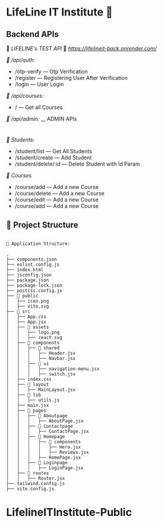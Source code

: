 # LifeLine IT Institute 🚀

<!--
_Developed by — Proxima IT_

_Designer_: Hasan Mondol
_FrontEnd Developer_: Noosrat Jahan Meem
_Backend Developer_: Ettisaf Rup
-->

## Backend APIs

🌸 _LIFELINE's TEST API_
🦋 _https://lifelineit-back.onrender.com/_

_🔴 /api/auth:_

- /otp-verify — Otp Verification
- /register — Registering User After Verification
- /login — User Login

_🔴 /api/courses:_

- / — Get all Courses

_🔴 /api/admin:_
\_\_ ADMIN APIs

#

_🔷 Students:_

- /student/list — Get All Students
- /student/create — Add Student
- /student/delete/:id — Delete Student with Id Param

_🔷 Courses_

- /course/add — Add a new Course
- /course/delete — Add a new Course
- /course/edit — Add a new Course
- /course/add — Add a new Course

## 📁 Project Structure

```text

📁 Application Structure:

.
├── components.json
├── eslint.config.js
├── index.html
├── jsconfig.json
├── package.json
├── package-lock.json
├── postcss.config.js
├── 📂 public
│   ├── icon.png
│   ├── vite.svg
├── 📂 src
│   ├── App.css
│   ├── App.jsx
│   ├── 📂 assets
│   │   ├── logo.png
│   │   ├── react.svg
│   ├── 📂 components
│   │   ├── 📂 shared
│   │   │   ├── Header.jsx
│   │   │   ├── Navbar.jsx
│   │   ├── 📂 ui
│   │   │   ├── navigation-menu.jsx
│   │   │   ├── switch.jsx
│   ├── index.css
│   ├── 📂 layout
│   │   ├── MainLayout.jsx
│   ├── 📂 lib
│   │   ├── utils.js
│   ├── main.jsx
│   ├── 📂 pages
│   │   ├── 📂 Aboutpage
│   │   │   ├── AboutPage.jsx
│   │   ├── 📂 Contactpage
│   │   │   ├── ContactPage.jsx
│   │   ├── 📂 Homepage
│   │   │   ├── 📂 components
│   │   │   │   ├── Hero.jsx
│   │   │   │   ├── Reviews.jsx
│   │   │   ├── HomePage.jsx
│   │   ├── 📂 Loginpage
│   │   │   ├── LoginPage.jsx
│   ├── 📂 routes
│   │   ├── Router.jsx
├── tailwind.config.js
├── vite.config.js

```
# LifelineITInstitute-Public
